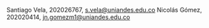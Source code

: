 

Santiago Vela, 202026767, s.vela@uniandes.edu.co
Nicolás Gómez, 202020414, jn.gomezm1@uniandes.edu.co